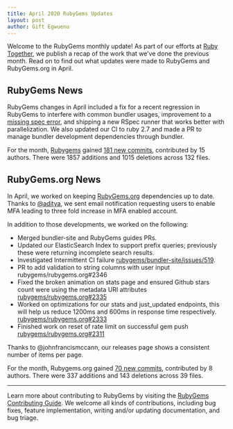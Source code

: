 ```yaml
---
title: April 2020 RubyGems Updates
layout: post
author: Gift Egwuenu
---
```


Welcome to the RubyGems monthly update! As part of our efforts at [Ruby Together](http://rubytogether.org), we publish a recap of the work that we’ve done the previous month. Read on to find out what updates were made to RubyGems and RubyGems.org in April.


## RubyGems News
RubyGems changes in April included a fix for a recent regression in RubyGems to interfere with common bundler usages, improvement to a [missing spec error](https://github.com/rubygems/rubygems/pull/3559), and shipping a new RSpec runner that works better with parallelization. We also updated our CI to ruby 2.7 and made a PR to manage bundler development dependencies through bundler.

For the month, [Rubygems](https://github.com/rubygems/rubygems) gained [181 new commits](https://github.com/rubygems/rubygems/compare/master@%7B2020-04-01%7D...master@%7B2020-04-30%7D), contributed by 15 authors. There were 1857 additions and 1015 deletions across 132 files.


## RubyGems.org News

In April, we worked on keeping [RubyGems.org](http://rubygems.org/) dependencies up to date. Thanks to [@aditya](https://github.com/sonalkr132), we sent email notification requesting users to enable MFA leading to three fold increase in MFA enabled account.

In addition to those developments, we worked on the following:

- Merged bundler-site and RubyGems guides PRs.
- Updated our ElasticSearch Index to support prefix queries; previously these were returning incomplete search results.
- Investigated Intermittent CI failure [rubygems/bundler-site/issues/519](https://github.com/rubygems/bundler-site/issues/519).
- PR to add validation to string columns with user input rubygems/rubygems.org#2346 
- Fixed the broken animation on stats page and ensured Github stars count were using the metadata URI attributes [rubygems/rubygems.org#2335](https://github.com/rubygems/rubygems.org/pull/2335)
- Worked on optimizations for our stats and just_updated endpoints, this will help us reduce 1200ms and 600ms in response time respectively. [rubygems/rubygems.org#2333](https://github.com/rubygems/rubygems.org/pull/2335)
- Finished work on reset of rate limit on successful gem push [rubygems/rubygems.org#2311](https://github.com/rubygems/rubygems.org/pull/2311)

 Thanks to @johnfrancismccann, our releases page shows a consistent number of items per page.

For the month, Rubygems.org gained [70 new commits](https://github.com/rubygems/rubygems.org/compare/master@%7B2020-04-01%7D...master@%7B2020-04-30%7D), contributed by 8 authors. There were 337 additions and 143 deletions across 39 files.

---

Learn more about contributing to RubyGems by visiting the [RubyGems Contributing Guide](https://github.com/rubygems/rubygems/blob/master/CONTRIBUTING.md#how-to-contribute). We welcome all kinds of contributions, including bug fixes, feature implementation, writing and/or updating documentation, and bug triage.
